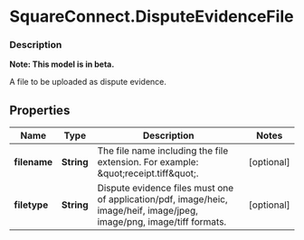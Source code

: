# SquareConnect.DisputeEvidenceFile

### Description
**Note: This model is in beta.**

A file to be uploaded as dispute evidence.

## Properties
Name | Type | Description | Notes
------------ | ------------- | ------------- | -------------
**filename** | **String** | The file name including the file extension. For example: \&quot;receipt.tiff\&quot;. | [optional] 
**filetype** | **String** | Dispute evidence files must one of application/pdf, image/heic, image/heif, image/jpeg, image/png, image/tiff formats. | [optional] 


